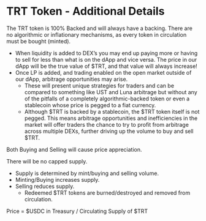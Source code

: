 # TRT Token - Additional Details

The TRT token is 100% Backed and will always have a backing. There are no algorithmic or inflationary mechanisms, as every token in circulation must be bought (minted).

* When liquidity is added to DEX’s you may end up paying more or having to sell for less than what is on the dApp and vice versa. The price in our dApp will be the true value of $TRT, and that value will always increase!
* Once LP is added, and trading enabled on the open market outside of our dApp, arbitrage opportunities may arise.
  * These will present unique strategies for traders and can be compared to something like UST and Luna arbitrage but without any of the pitfalls of a completely algorithmic-backed token or even a stablecoin whose price is pegged to a fiat currency.
  * Although $TRT is backed by a stablecoin, the $TRT token itself is not pegged. This means arbitrage opportunities and inefficiencies in the market will offer traders the chance to try to profit from arbitrage across multiple DEXs, further driving up the volume to buy and sell $TRT.

Both Buying and Selling will cause price appreciation.

There will be no capped supply.

* Supply is determined by mint/buying and selling volume.
* Minting/Buying increases supply.
* Selling reduces supply.
  * Redeemed $TRT tokens are burned/destroyed and removed from circulation.

Price = $USDC in Treasury / Circulating Supply of $TRT
